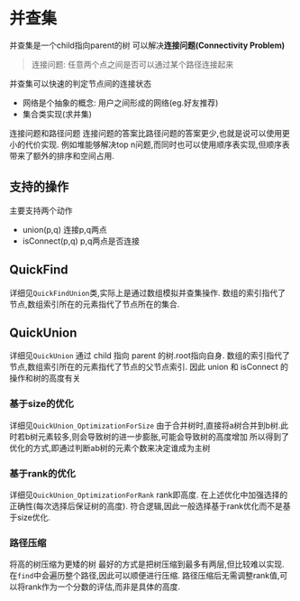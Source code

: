 # 并查集
并查集是一个child指向parent的树
可以解决**连接问题(Connectivity Problem)**
> 连接问题:
> 任意两个点之间是否可以通过某个路径连接起来

并查集可以快速的判定节点间的连接状态
- 网络是个抽象的概念: 用户之间形成的网络(eg.好友推荐)
- 集合类实现(求并集)

连接问题和路径问题
连接问题的答案比路径问题的答案更少,也就是说可以使用更小的代价实现.
例如堆能够解决top n问题,而同时也可以使用顺序表实现,但顺序表带来了额外的排序和空间占用.

## 支持的操作
主要支持两个动作
- union(p,q) 连接p,q两点
- isConnect(p,q) p,q两点是否连接
## QuickFind
详细见`QuickFindUnion`类,实际上是通过数组模拟并查集操作.
数组的索引指代了节点,数组索引所在的元素指代了节点所在的集合.
## QuickUnion
详细见`QuickUnion`
通过 child 指向 parent 的树.root指向自身.
数组的索引指代了节点,数组索引所在的元素指代了节点的父节点索引.
因此 union 和 isConnect 的操作和树的高度有关
### 基于size的优化
详细见`QuickUnion_OptimizationForSize`
由于合并树时,直接将a树合并到b树.此时若b树元素较多,则会导致树的进一步膨胀,可能会导致树的高度增加
所以得到了优化的方式,即通过判断ab树的元素个数来决定谁成为主树
### 基于rank的优化
详细见`QuickUnion_OptimizationForRank`
rank即高度.
在上述优化中加强选择的正确性(每次选择后保证树的高度).
符合逻辑,因此一般选择基于rank优化而不是基于size优化.
### 路径压缩
将高的树压缩为更矮的树
最好的方式是把树压缩到最多有两层,但比较难以实现.
在`find`中会遍历整个路径,因此可以顺便进行压缩.
路径压缩后无需调整rank值,可以将rank作为一个分数的评估,而非是具体的高度.
